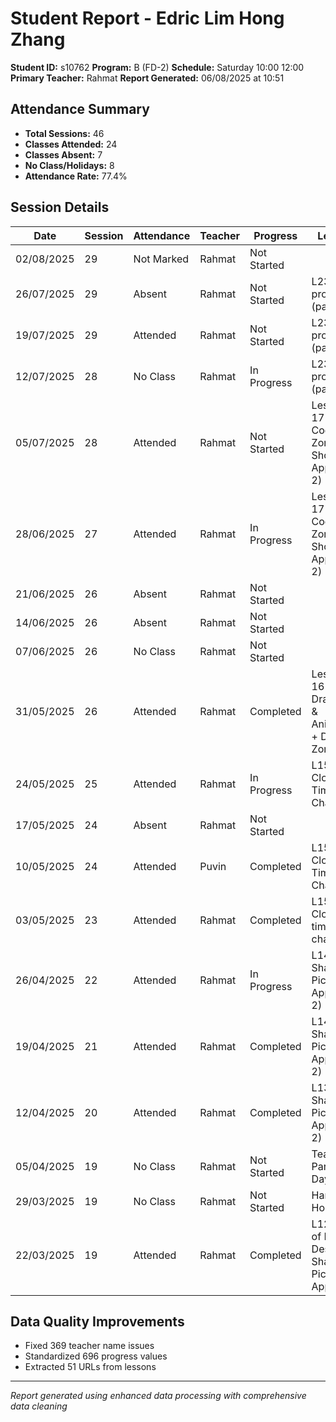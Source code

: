 # Student Report - Edric Lim Hong Zhang
**Student ID:** s10762
**Program:** B (FD-2)
**Schedule:** Saturday 10:00 12:00
**Primary Teacher:** Rahmat
**Report Generated:** 06/08/2025 at 10:51

## Attendance Summary
- **Total Sessions:** 46
- **Classes Attended:** 24
- **Classes Absent:** 7
- **No Class/Holidays:** 8
- **Attendance Rate:** 77.4%

## Session Details
| Date | Session | Attendance | Teacher | Progress | Lesson |
|------|---------|------------|---------|----------|---------|
| 02/08/2025 | 29 | Not Marked | Rahmat | Not Started |  |
| 26/07/2025 | 29 | Absent | Rahmat | Not Started | L23: project 5 (part 3) |
| 19/07/2025 | 29 | Attended | Rahmat | Not Started | L23: project 5 (part 3) |
| 12/07/2025 | 28 | No Class | Rahmat | In Progress | L23: project 5 (part 3) |
| 05/07/2025 | 28 | Attended | Rahmat | Not Started | Lesson 17 - Code Zombie Shooter App (Part 2) |
| 28/06/2025 | 27 | Attended | Rahmat | In Progress | Lesson 17 - Code Zombie Shooter App (Part 2) |
| 21/06/2025 | 26 | Absent | Rahmat | Not Started |  |
| 14/06/2025 | 26 | Absent | Rahmat | Not Started |  |
| 07/06/2025 | 26 | No Class | Rahmat | Not Started |  |
| 31/05/2025 | 26 | Attended | Rahmat | Completed | Lesson 16 - Drawing & Animation + Design Zombie... |
| 24/05/2025 | 25 | Attended | Rahmat | In Progress | L15: Clock & Timer Challenge |
| 17/05/2025 | 24 | Absent | Rahmat | Not Started |  |
| 10/05/2025 | 24 | Attended | Puvin | Completed | L15: Clock & Timer Challenge |
| 03/05/2025 | 23 | Attended | Rahmat | Completed | L15: Clock & timer challenge |
| 26/04/2025 | 22 | Attended | Rahmat | In Progress | L14: Shaky Picky App (Part 2) |
| 19/04/2025 | 21 | Attended | Rahmat | Completed | L14: Shaky Picky App (Part 2) |
| 12/04/2025 | 20 | Attended | Rahmat | Completed | L13: Shaky Picky App (Part 2) |
| 05/04/2025 | 19 | No Class | Rahmat | Not Started | Teacher Parent Day |
| 29/03/2025 | 19 | No Class | Rahmat | Not Started | Hari Raya Holiday |
| 22/03/2025 | 19 | Attended | Rahmat | Completed | L12: Lists of Data + Design Shaky Picky App |

## Data Quality Improvements
- Fixed 369 teacher name issues
- Standardized 696 progress values
- Extracted 51 URLs from lessons

---
*Report generated using enhanced data processing with comprehensive data cleaning*